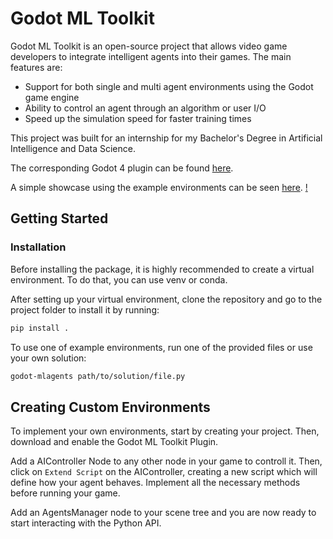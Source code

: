 # Godot ML Toolkit

Godot ML Toolkit is an open-source project that allows video game developers to integrate intelligent agents into their games.
The main features are:
- Support for both single and multi agent environments using the Godot game engine
- Ability to control an agent through an algorithm or user I/O
- Speed up the simulation speed for faster training times

This project was built for an internship for my Bachelor's Degree in Artificial Intelligence and Data Science.

The corresponding Godot 4 plugin can be found [here](https://github.com/campiao/Godot-ML-Toolkit-Plugin).

A simple showcase using the example environments can be seen [here](https://youtu.be/DEHcFC5Y1jc).
[!](https://youtu.be/DEHcFC5Y1jc)

## Getting Started

### Installation
Before installing the package, it is highly recommended to create a virtual environment. To do that, you can use venv or conda.

After setting up your virtual environment, clone the repository and go to the project folder to install it by running:

```bash
pip install .
```

To use one of example environments, run one of the provided files or use your own solution:

```bash
godot-mlagents path/to/solution/file.py
```

## Creating Custom Environments
To implement your own environments, start by creating your project. Then, download and enable the Godot ML Toolkit Plugin.

Add a AIController Node to any other node in your game to controll it. Then, click on `Extend Script` on the AIController, creating a new script which will define how your agent behaves. Implement all the necessary methods before running your game.

Add an AgentsManager node to your scene tree and you are now ready to start interacting with the Python API. 
